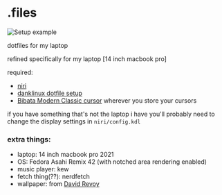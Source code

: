 # .files
![Setup example](.repo_asssets/setup.png)

dotfiles for my laptop

refined specifically for my laptop [14 inch macbook pro]

required:
- [niri](https://github.com/yalter/niri)
- [danklinux dotfile setup](https://danklinux.com)
- [Bibata Modern Classic cursor](https://store.kde.org/p/1914825) wherever you store your cursors

if you have something that's not the laptop i have you'll probably need to change the display settings in `niri/config.kdl`

### extra things:
- laptop: 14 inch macbook pro 2021
- OS: Fedora Asahi Remix 42 (with notched area rendering enabled)
- music player: kew
- fetch thing(??): nerdfetch
- wallpaper: from [David Revoy](https://framapiaf.org/@davidrevoy/110519900449848982)